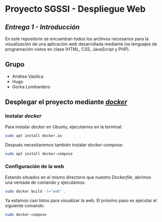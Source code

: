 # Proyecto SGSSI - Despliegue Web
## _Entrega 1 - Introducción_

En este repositorio se encuentran todos los archivos necesarios para la visualización de una aplicación web desarrollada mediante los lenguajes de programación vistos en clase (HTML, CSS, JavaScript y PHP).

## Grupo
- Andrea Vasílica
- Hugo
- Gorka Lombardero

## Desplegar el proyecto mediante [_docker_](https://www.docker.com/)
### Instalar _docker_
Para instalar _docker_ en Ubuntu, ejecutamos en la terminal:
```sh
sudo apt install docker.io
```
Después necesitaremos también instalar _docker-compose_:
```sh
sudo apt install docker-compose
```

### Configuración de la web
Estando situados en el mismo directorio que nuestro _Dockerfile_, abrimos una ventada de comando y ejecutamos:
```sh
sudo docker build -t="web" .
```

Ya estamos casi listos para visualizar la web. El próximo paso es ejecutar el siguiente comando:
```sh
sudo docker-compose
```